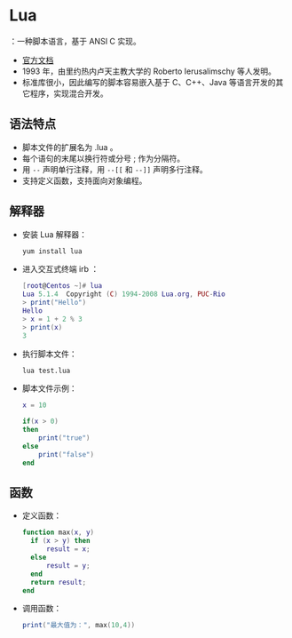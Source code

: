 # Lua

：一种脚本语言，基于 ANSI C 实现。
- [官方文档](http://www.lua.org/manual/)
- 1993 年，由里约热内卢天主教大学的 Roberto Ierusalimschy 等人发明。
- 标准库很小，因此编写的脚本容易嵌入基于 C、C++、Java 等语言开发的其它程序，实现混合开发。

## 语法特点

- 脚本文件的扩展名为 .lua 。
- 每个语句的末尾以换行符或分号 ; 作为分隔符。
- 用 `--` 声明单行注释，用 `--[[` 和 `--]]` 声明多行注释。
- 支持定义函数，支持面向对象编程。

## 解释器

- 安装 Lua 解释器：
  ```sh
  yum install lua
  ```

- 进入交互式终端 irb ：
  ```lua
  [root@Centos ~]# lua
  Lua 5.1.4  Copyright (C) 1994-2008 Lua.org, PUC-Rio
  > print("Hello")
  Hello
  > x = 1 + 2 % 3
  > print(x)
  3
  ```

- 执行脚本文件：
  ```sh
  lua test.lua
  ```

- 脚本文件示例：
  ```lua
  x = 10

  if(x > 0)
  then
      print("true")
  else
      print("false")
  end
  ```

## 函数

- 定义函数：
  ```lua
  function max(x, y)
    if (x > y) then
        result = x;
    else
        result = y;
    end
    return result;
  end
  ```

- 调用函数：
  ```lua
  print("最大值为：", max(10,4))
  ```
